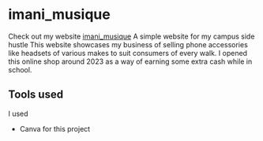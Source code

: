 # imani_musique
Check out my website [imani_musique](https://www.canva.com/design/DAGGXDk2ldA/Tgx4ojpgPWB_WAm3WrluQA/view?utm_content=DAGGXDk2ldA&utm_campaign=designshare&utm_medium=link2&utm_source=uniquelinks&utlId=h55201cf198)
A simple website for my campus side hustle
This website showcases my business of selling phone accessories like headsets of various makes to suit consumers of every walk.
I opened this online shop around 2023 as a way of earning some extra cash while in school.
## Tools used
I used 
- Canva for this project
  
